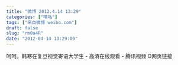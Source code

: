```yaml
---
title: "微博 2012.4.14 13:29"
categories: ["嘀咕"]
tags: ["来自微博 weibo.com"]
draft: false
slug: "rm0a4R"
date: "2012-04-14 13:29:00"
---
```


<p>呵呵。韩寒在复旦视觉寄语大学生 - 高清在线观看 - 腾讯视频 O网页链接 ​​​​</p>
